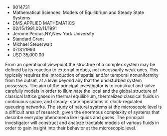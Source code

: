 
* 9014731
* Mathematical Sciences: Models of Equilibrium and Steady State Systems
* DMS,APPLIED MATHEMATICS
* 02/15/1991,02/11/1991
* Jerome Percus,NY,New York University
* Standard Grant
* Michael Steuerwalt
* 07/31/1993
* USD 35,000.00

From an operational viewpoint the structure of a complex system may be defined
by its reaction to external probes, not necessarily weak ones. This typically
requires the introduction of spatial and/or temporal nonuniformity from the
outset, at a level beyond any that the undisturbed system possesses. The aim of
the principal investigator is to construct and solve carefully models in order
to illuminate the local and the global structure of classical lattice gases in
thermal equilibrium, thermalized classical fluids in continuous space, and
steady- state operations of clock-regulated queueing networks. The study of
natural systems at the microscopic level is a difficult area of research, given
the enormous complexity of systems that describe everyday phenomena like liquids
and gases. The principal investigator will construct and analyze tractable
models of various fluids in order to gain insight into their behavior at the
microscopic level.
